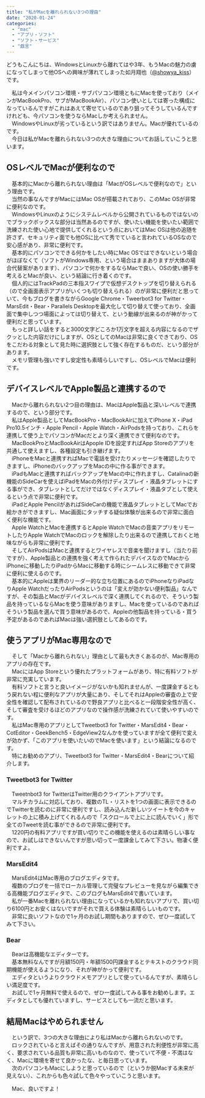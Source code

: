 ```yaml
---
title: "私がMacを離れられない3つの理由"
date: "2020-01-24"
categories: 
  - "mac"
  - "アプリ・ソフト"
  - "ソフト・サービス"
  - "戯言"
---
```


どうもこんにちは、WindowsとLinuxから離れてはや3年、もうMacの魅力の虜になってしまって他OSへの興味が薄れてしまった如月翔也（[@showya\_kiss](http://twitter.com/showya_kiss)）です。  
  
　私は今メインパソコン環境・サブパソコン環境ともにMacを使っており（メインがMacBookPro、サブがMacBookAir）、パソコン使いとしては寄った構成になっているんですがこれはあえて寄せているのであり狙ってそうしているんですけれども、今パソコンを使うならMacしか考えられません。  
　WindowsやLinuxが劣っているという訳ではありません。Macが優れているのです。  
　今日は私がMacを離れられない3つの大きな理由についてお話していこうと思います。  

## OSレベルでMacが便利なので

　基本的にMacから離れられない理由は「MacがOSレベルで便利なので」という理由です。  
　当然の事なんですがMacにはMac OSが搭載されており、このMac OSが非常に便利なのです。  
　WindowsやLinuxのようにシステムレベルから公開されているものではないのでブラックボックスな部分は当然あるのですが、使いたい機能を使いたい範囲で洗練された使い心地で提供してくれるという点においてはMac OSは他の追随を許さず、セキュリティ面でも他OSに比べて秀でていると言われているOSなので安心感があり、非常に便利です。  
　基本的にパソコンでできる何かをしたい時にMac OSではできないという場合がほぼなくて（ソフトがWindows専用、という場合はままありますが大体の場合代替案があります）、パソコンで何かをするならMacで良い、OSの使い勝手を考えるとMacが良い、という結論に行き着くのです。  
　個人的にはTrackPadの三本指スワイプで仮想デスクトップを切り替えられる（ので全画面表示アプリがいくつも切り替えられる）のが非常に便利だと思っていて、今もブログを書きながらGoogle Chrome・Tweerbot3 for Twitter・MarsEdit・Bear・Parallels Desktopを最大化して切り替えて使っており、全画面で集中しつつ場面によっては切り替えて、という動線が出来るのが神がかって便利だと思っています。  
　もっと詳しい話をすると3000文字どころか1万文字を超える内容になるのでザクッとした内容だけにしますが、OSとしてのMacは非常に良くできており、OSをこだわる対象として見た時に選択肢として強く存在するものだ、という部分があります。  
　メモリ管理も強いですし安定性も素晴らしいですし、OSレベルでMacは便利です。  

## デバイスレベルでApple製品と連携するので

　Macから離れられない2つ目の理由は、MacはApple製品と深いレベルで連携するので、という部分です。  
　私はApple製品としてMacBookPro・MacBookAirに加えてiPhone X・iPad Pro10.5インチ・Apple Pencil・Apple Watch・AirPodsを持っており、これらを連携して使う上でパソコンがMacだとより深く連携できて便利なのです。  
　MacBookProとMacBookAirはApople IDを設定すればApp Storeのアプリを共通して使えますし、各種設定も引き継げます。  
　iPhoneをMacと連携すればMacで電話を受けたりメッセージを確認したりできますし、iPhoneのバックアップをMacの中に作る事ができます。  
　iPadもMacと連携すればバックアップをMacの中に作れますし、Catalinaの新機能のSideCarを使えばiPadをMacの外付けディスプレイ・液晶タブレットにする事ができ、タブレットとしてだけではなくディスプレイ・液晶タブとして使えるという点で非常に便利です。  
　iPadとApple PencilがあればSideCarの機能で液晶タブレットとしてMacでお絵かきができますし、Mac画面にタッチする疑似体験が出来るので非常に面白く便利な機能です。  
　Apple WatchとMacを連携するとApple WatchでMacの音楽アプリをリモートしたりApple WatchでMacのロックを解除したり出来るので連携しておくと地味ながらも非常に便利です。  
　そしてAirPodsはMacと連携するとワイヤレスで音楽を聞けますし（当たり前ですが）、Apple製品との連携を強く考えて作られたデバイスなのでMacからiPhoneに移動したりiPadからMacに移動する時にシームレスに移動できて非常に便利に使えるのです。  
　基本的にAppleは業界のリーダー的な立ち位置にあるのでiPhoneなりiPadなりApple WatchだったりAirPodsというのは「変えが効かない便利製品」なんですが、その製品とMacがデバイスレベルで深く連携してくれるので、そういう製品を持っているならMacを使う意味がありますし、Macを使っているのであればそういう製品を選んで買う意味があるので、Appleの他製品を持っている・買う予定があるのであればMacは強い選択肢としてあるのです。  

## 使うアプリがMac専用なので

　そして「Macから離れられない」理由として最も大きくあるのが、Mac専用のアプリの存在です。  
　MacにはApp Storeという優れたプラットフォームがあり、特に有料ソフトが非常に充実しています。  
　有料ソフトと言うと良いイメージがないかも知れませんが、一度課金するともう戻れない程に便利なアプリが大量にあり、そしてそれはAppleの審査の上で安全性を確認して配布されているので野良アプリと比べると一段階安全性が高く、そして審査を受けるほどのアプリなので操作感が洗練されていて使いやすいのです。  
　私はMac専用のアプリとしてTweetbot3 for Twitter・MarsEdit4・Bear・CotEditor・GeekBench5・EdgeView2なんかを使っていますが全て便利で変えが効かず、「このアプリを使いたいのでMacを使います」という結論になるのです。  
　特にお勧めのアプリ、Tweetbot3 for Twitter・MarsEdit4・Bearについて紹介します。

### Tweetbot3 for Twitter

　Tweetnbot3 for TwitterはTwitter用のクライアントアプリです。  
　マルチカラムに対応しており、複数のTL・リストを1つの画面に表示できるのでTwitterを読むのに非常に便利ですし、読み込んだ新しいツイートを今のキャレットの上に積み上げてくれるんので「スクロールで上に上に読んでいく」形で全てのTweetを読む事ができるので非常に便利です。  
　1220円の有料アプリですが買い切りでこの機能を使えるのは素晴らしい事なので、お試しはできないんですが思い切って一度課金してみて下さい。物凄く便利ですよ。  

### MarsEdit4

　MarsEdit4はMac専用のブログエディタです。  
　複数のブログを一括でローカル管理して完璧なプレビューを見ながら編集できる高機能ブログエディタで、このブログもMarsEdit4で書いています。  
　私が一番Macを離れられない理由になっているかも知れないアプリで、買い切り6100円とお安くはないですがそれで買える体験は素晴らしいものです。  
　非常に良いソフトなので1ヶ月のお試し期間もありますので、ぜひ一度試してみて下さい。  

### Bear

　Bearは高機能なエディターです。  
　基本無料なんですが月額150円・年額1500円課金するとテキストのクラウド同期機能が使えるようになり、それが神がかって便利です。  
　エディタというよりクラウドメモアプリとして使っているんですが、素晴らしい満足度です。  
　お試しで1ヶ月無料で使えるので、ぜひ一度試してみる事をお勧めします。エディタとしても優れていますし、サービスとしても一流だと思います。  

## 結局Macはやめられません

　という訳で、3つの大きな理由により私はMacから離れられないのです。  
　ロックされていると言えばその通りなんですが、用意された利便性が非常に高く、要求されている品質も非常に高いものなので、使っていて不便・不満はなく、Macに環境を寄せて良かったな、と毎日思っています。  
　次のパソコンもMacにしようと思っているので（というか脱Macする未来が見えない）、これからも色々試して色々やっていこうと思います。  
  
　Mac、良いですよ！
